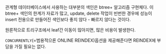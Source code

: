 관계형 데이터베이스에서 사용하는 대부분의 색인은 btree+ 알고리즘 구현체다. 
이 btree+  색인의 한계가 자료가 많고, update, delete 작업이 빈번한 경우에 성능이 insert 전용으로 만들어진 색인보다 좋지 않다 - 빠르지 않다는 것이다.

원론적으로 트리구조에서 leaf간 이동이 많아지면, 많은 비용이 발생한다.



`CONCURRENTLY`(=범용적으론 ONLINE REINDEX)옵션을 제공해준다면
REINDEX에 부담을 가질 필요는 없다.

